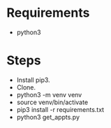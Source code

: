 # Requirements
- python3

# Steps
- Install pip3.
- Clone.
- python3 -m venv venv
- source venv/bin/activate
- pip3 install -r requirements.txt
- python3 get_appts.py

